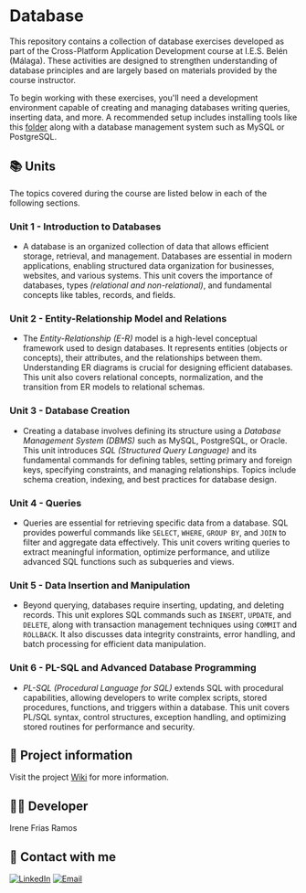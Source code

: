 # Database
This repository contains a collection of database exercises developed as part of the Cross-Platform Application Development course at I.E.S. Belén (Málaga). These activities are designed to strengthen understanding of database principles and are largely based on materials provided by the course instructor.

To begin working with these exercises, you'll need a development environment capable of creating and managing databases writing queries, inserting data, and more. A recommended setup includes installing tools like this [folder](https://github.com/Irene-Frias/Database/tree/main/UNIT%203%20-%20Creaci%C3%B3n%20Base%20de%20Datos/Instalaci%C3%B3n%20de%20servicios%20y%20Clientes%20gr%C3%A1ficos) along with a database management system such as MySQL or PostgreSQL.

## 📚 Units
The topics covered during the course are listed below in each of the following sections.
### Unit 1 - Introduction to Databases
- A database is an organized collection of data that allows efficient storage, retrieval, and management. Databases are essential in modern applications, enabling structured data organization for businesses, websites, and various systems. This unit covers the importance of databases, types *(relational and non-relational)*, and fundamental concepts like tables, records, and fields.

### Unit 2 - Entity-Relationship Model and Relations
- The *Entity-Relationship (E-R)* model is a high-level conceptual framework used to design databases. It represents entities (objects or concepts), their attributes, and the relationships between them. Understanding ER diagrams is crucial for designing efficient databases. This unit also covers relational concepts, normalization, and the transition from ER models to relational schemas.

### Unit 3 - Database Creation
- Creating a database involves defining its structure using a *Database Management System (DBMS)* such as MySQL, PostgreSQL, or Oracle. This unit introduces *SQL (Structured Query Language)* and its fundamental commands for defining tables, setting primary and foreign keys, specifying constraints, and managing relationships. Topics include schema creation, indexing, and best practices for database design.

### Unit 4 - Queries
- Queries are essential for retrieving specific data from a database. SQL provides powerful commands like `SELECT`, `WHERE`, `GROUP BY`, and `JOIN` to filter and aggregate data effectively. This unit covers writing queries to extract meaningful information, optimize performance, and utilize advanced SQL functions such as subqueries and views.

### Unit 5 - Data Insertion and Manipulation
- Beyond querying, databases require inserting, updating, and deleting records. This unit explores SQL commands such as `INSERT`, `UPDATE`, and `DELETE`, along with transaction management techniques using `COMMIT` and `ROLLBACK`. It also discusses data integrity constraints, error handling, and batch processing for efficient data manipulation.

### Unit 6 - PL-SQL and Advanced Database Programming
- *PL-SQL (Procedural Language for SQL)* extends SQL with procedural capabilities, allowing developers to write complex scripts, stored procedures, functions, and triggers within a database. This unit covers PL/SQL syntax, control structures, exception handling, and optimizing stored routines for performance and security.

## 📄 Project information
Visit the project [Wiki]([https://github.com/Irene-Frias/1DAM-Cross-Platform-Application-Development/tree/main/Database](https://github.com/Irene-Frias/1DAM-Cross-Platform-Application-Development/wiki/Inicio-a-Base-de-Datos)) for more information.

## 👩‍💻 Developer
Irene Frias Ramos

## 📱 Contact with me 
[![LinkedIn](https://img.shields.io/badge/LinkedIn-0077B5?style=for-the-badge&logo=linkedin&logoColor=white)](https://www.linkedin.com/in/IreneFrías/)
[![Email](https://img.shields.io/badge/Email-D14836?style=for-the-badge&logo=gmail&logoColor=white)](mailto:irene15frias@gmail.com)
